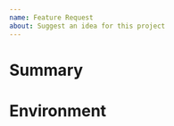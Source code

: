 ```yaml
---
name: Feature Request
about: Suggest an idea for this project
---
```


# Summary
<!-- Tell us what the suggestion is -->

# Environment
<!-- Tell us where on the platform it related -->
<!-- e.g. desktop or mobile version, your browser, your OS -->
